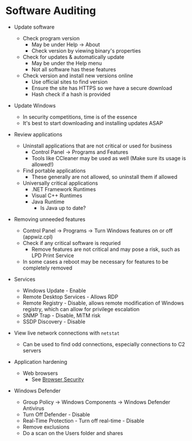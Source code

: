 # Software Auditing

- Update software
    - Check program version
        - May be under Help -> About
        - Check version by viewing binary's properties
    - Check for updates & automatically update
        - May be under the Help menu
        - Not all software has these features
    - Check version and install new versions online
        - Use official sites to find version
        - Ensure the site has HTTPS so we have a secure download
        - Hash check if a hash is provided

- Update Windows
    - In security competitions, time is of the essence
    - It's best to start downloading and installing updates ASAP

- Review applications
    - Uninstall applications that are not critical or used for business
        - Control Panel -> Programs and Features
        - Tools like CCleaner may be used as well (Make sure its usage is allowed!)
    - Find portable applications
        - These generally are not allowed, so uninstall them if allowed
    - Universally critical applications
        - .NET Framework Runtimes
        - Visual C++ Runtimes
        - Java Runtime
            - Is Java up to date?

- Removing unneeded features
    - Control Panel -> Programs -> Turn Windows features on or off (appwiz.cpl)
    - Check if any critical software is requried
        - Remove features are not critical and may pose a risk, such as LPD Print Service
    - In some cases a reboot may be necessary for features to be completely removed

- Services
    - Windows Update - Enable
    - Remote Desktop Services - Allows RDP
    - Remote Registry - Disable, allows remote modification of Windows registry, which can allow for privilege escalation
    - SNMP Trap - Disable, MiTM risk
    - SSDP Discovery - Disable
 
- View live network connections with `netstat`
    - Can be used to find odd connections, especially connections to C2 servers

- Application hardening
    - Web browsers
        - See [Browser Security](../universal/Browser-Security.md)

- Windows Defender
    - Group Policy -> Windows Components -> Windows Defender Antivirus
    - Turn Off Defender - Disable
    - Real-Time Protection
          - Turn off real-time - Disable
    - Remove exclusions
    - Do a scan on the Users folder and shares
